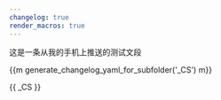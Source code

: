 ```yaml
---
changelog: true
render_macros: true
---
```


这是一条从我的手机上推送的测试文段


{{m generate_changelog_yaml_for_subfolder('_CS') m}}

{{ _CS }}
